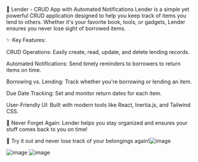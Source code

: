 🚀 Lender - CRUD App with Automated Notifications
Lender is a simple yet powerful CRUD application designed to help you keep track of items you lend to others. Whether it's your favorite book, tools, or gadgets, Lender ensures you never lose sight of borrowed items.

✨ Key Features:

CRUD Operations: Easily create, read, update, and delete lending records.

Automated Notifications: Send timely reminders to borrowers to return items on time.

Borrowing vs. Lending: Track whether you're borrowing or lending an item.

Due Date Tracking: Set and monitor return dates for each item.

User-Friendly UI: Built with modern tools like React, Inertia.js, and Tailwind CSS.

📅 Never Forget Again: Lender helps you stay organized and ensures your stuff comes back to you on time!

🔗 Try it out and never lose track of your belongings again!![image](https://github.com/user-attachments/assets/db6f01d0-9b89-481f-a459-56d3eda068e4)

![image](https://github.com/user-attachments/assets/38e530da-a0aa-4766-a877-4628d52b63af)
![image](https://github.com/user-attachments/assets/4b17e4ec-bca5-4434-8555-098a20612fa8)
